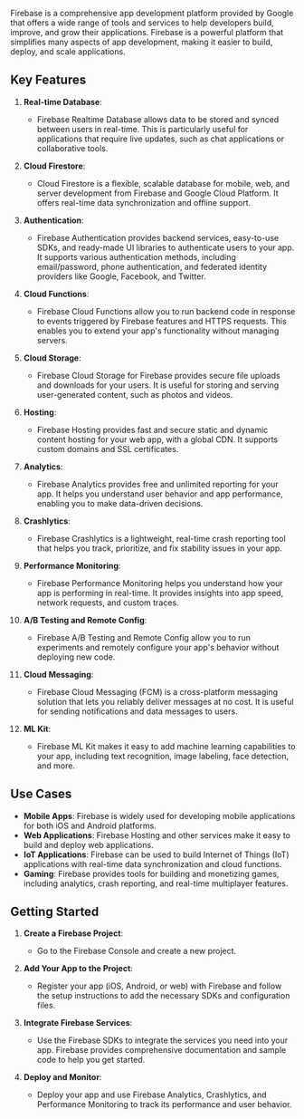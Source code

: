 Firebase is a comprehensive app development platform provided by Google that offers a wide range of tools and services to help developers build, improve, and grow their applications.
Firebase is a powerful platform that simplifies many aspects of app development, making it easier to build, deploy, and scale applications.
## Key Features

1. **Real-time Database**:
	- Firebase Realtime Database allows data to be stored and synced between users in real-time. This is particularly useful for applications that require live updates, such as chat applications or collaborative tools.

2. **Cloud Firestore**:
	- Cloud Firestore is a flexible, scalable database for mobile, web, and server development from Firebase and Google Cloud Platform. It offers real-time data synchronization and offline support.

3. **Authentication**:
	- Firebase Authentication provides backend services, easy-to-use SDKs, and ready-made UI libraries to authenticate users to your app. It supports various authentication methods, including email/password, phone authentication, and federated identity providers like Google, Facebook, and Twitter.

4. **Cloud Functions**:
	- Firebase Cloud Functions allow you to run backend code in response to events triggered by Firebase features and HTTPS requests. This enables you to extend your app's functionality without managing servers.

5. **Cloud Storage**:
	- Firebase Cloud Storage for Firebase provides secure file uploads and downloads for your users. It is useful for storing and serving user-generated content, such as photos and videos.

6. **Hosting**:
	- Firebase Hosting provides fast and secure static and dynamic content hosting for your web app, with a global CDN. It supports custom domains and SSL certificates.

7. **Analytics**:
	- Firebase Analytics provides free and unlimited reporting for your app. It helps you understand user behavior and app performance, enabling you to make data-driven decisions.

8. **Crashlytics**:
	- Firebase Crashlytics is a lightweight, real-time crash reporting tool that helps you track, prioritize, and fix stability issues in your app.

9. **Performance Monitoring**:
	- Firebase Performance Monitoring helps you understand how your app is performing in real-time. It provides insights into app speed, network requests, and custom traces.

10. **A/B Testing and Remote Config**:
	- Firebase A/B Testing and Remote Config allow you to run experiments and remotely configure your app's behavior without deploying new code.

11. **Cloud Messaging**:
    - Firebase Cloud Messaging (FCM) is a cross-platform messaging solution that lets you reliably deliver messages at no cost. It is useful for sending notifications and data messages to users.

12. **ML Kit**:
    - Firebase ML Kit makes it easy to add machine learning capabilities to your app, including text recognition, image labeling, face detection, and more.

## Use Cases
- **Mobile Apps**: Firebase is widely used for developing mobile applications for both iOS and Android platforms.
- **Web Applications**: Firebase Hosting and other services make it easy to build and deploy web applications.
- **IoT Applications**: Firebase can be used to build Internet of Things (IoT) applications with real-time data synchronization and cloud functions.
- **Gaming**: Firebase provides tools for building and monetizing games, including analytics, crash reporting, and real-time multiplayer features.

## Getting Started

1. **Create a Firebase Project**:
	- Go to the Firebase Console and create a new project.

2. **Add Your App to the Project**:
	- Register your app (iOS, Android, or web) with Firebase and follow the setup instructions to add the necessary SDKs and configuration files.

3. **Integrate Firebase Services**:
	- Use the Firebase SDKs to integrate the services you need into your app. Firebase provides comprehensive documentation and sample code to help you get started.

4. **Deploy and Monitor**:
	- Deploy your app and use Firebase Analytics, Crashlytics, and Performance Monitoring to track its performance and user behavior.